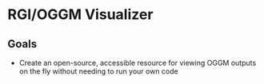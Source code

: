# RGI/OGGM Visualizer

## Goals
- Create an open-source, accessible resource for viewing OGGM outputs on the fly without needing to run your own code
